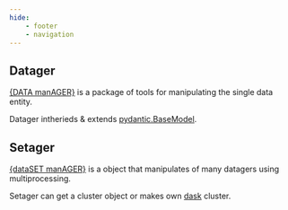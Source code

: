 ```yaml
---
hide:
    - footer
    - navigation
---
```



## Datager

[\{DATA manAGER\}](https://skyant.dev/projects/datager) is a package of tools for manipulating
the single data entity.

Datager intherieds & extends [pydantic.BaseModel](https://pydantic-docs.helpmanual.io/).


## Setager

[\{dataSET manAGER\}](https://skyant.dev/projects/setager) is a object that manipulates of
many datagers using multiprocessing.

Setager can get a cluster object or makes own [dask](https://dask.org) cluster.
